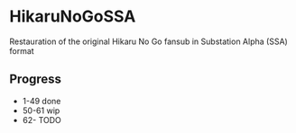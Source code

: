 # HikaruNoGoSSA
Restauration of the original Hikaru No Go fansub in Substation Alpha (SSA) format

## Progress
- 1-49 done
- 50-61 wip
- 62- TODO
